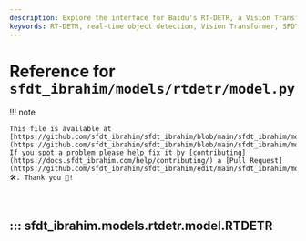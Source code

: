 ```yaml
---
description: Explore the interface for Baidu's RT-DETR, a Vision Transformer-based real-time object detector in the SFDT_Ibrahim Docs. Learn more about its efficient hybrid encoding and IoU-aware query selection.
keywords: RT-DETR, real-time object detection, Vision Transformer, SFDT_Ibrahim, model interface, Baidu, hybrid encoding, IoU-aware query selection, machine learning, AI
---
```


# Reference for `sfdt_ibrahim/models/rtdetr/model.py`

!!! note

    This file is available at [https://github.com/sfdt_ibrahim/sfdt_ibrahim/blob/main/sfdt_ibrahim/models/rtdetr/model.py](https://github.com/sfdt_ibrahim/sfdt_ibrahim/blob/main/sfdt_ibrahim/models/rtdetr/model.py). If you spot a problem please help fix it by [contributing](https://docs.sfdt_ibrahim.com/help/contributing/) a [Pull Request](https://github.com/sfdt_ibrahim/sfdt_ibrahim/edit/main/sfdt_ibrahim/models/rtdetr/model.py) 🛠️. Thank you 🙏!

<br>

## ::: sfdt_ibrahim.models.rtdetr.model.RTDETR

<br><br>
